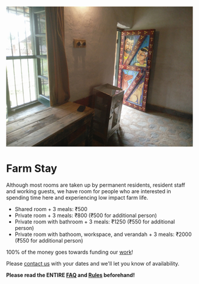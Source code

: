 <!--

Title: Farm Stay

-->

![](/images/room.jpg)

Farm Stay
==

Although most rooms are taken up by permanent residents, resident staff and working guests, we have room for people who are interested in spending time here and experiencing low impact farm life. 

* Shared room + 3 meals: ₹500 
* Private room + 3 meals: ₹800 (₹500 for additional person)
* Private room with bathroom + 3 meals: ₹1250 (₹550 for additional person) 
* Private room with bathoom, workspace, and verandah + 3 meals: ₹2000 (₹550 for additional person)

100% of the money goes towards funding our [work](/?p=work)!

Please [contact us](/?p=contact) with your dates and we'll let you know of availability.

**Please read the ENTIRE [FAQ](/?p=faq) and [Rules](/?p=rules) beforehand!**


<!--
* camping area, 

-->
